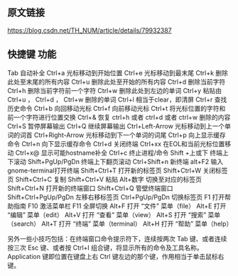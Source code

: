 ## 原文链接

https://blog.csdn.net/TH_NUM/article/details/79932387



## 快捷键 功能 
Tab 自动补全 
Ctrl+a 光标移动到开始位置 
Ctrl+e 光标移动到最末尾 
Ctrl+k 删除此处至末尾的所有内容 
Ctrl+u 删除此处至开始的所有内容 
Ctrl+d 删除当前字符 
Ctrl+h 删除当前字符前一个字符 
Ctrl+w 删除此处到左边的单词 
Ctrl+y 粘贴由 Ctrl+u ， Ctrl+d ， Ctrl+w 删除的单词 
Ctrl+l 相当于clear，即清屏 
Ctrl+r 查找历史命令 
Ctrl+b 向回移动光标 
Ctrl+f 向前移动光标 
Ctrl+t 将光标位置的字符和前一个字符进行位置交换 
Ctrl+& 恢复 ctrl+h 或者 ctrl+d 或者 ctrl+w 删除的内容 
Ctrl+S 暂停屏幕输出 
Ctrl+Q 继续屏幕输出 
Ctrl+Left-Arrow 光标移动到上一个单词的词首 
Ctrl+Right-Arrow 光标移动到下一个单词的词尾 
Ctrl+p 向上显示缓存命令 
Ctrl+n 向下显示缓存命令 
Ctrl+d 关闭终端 
Ctrl+xx 在EOL和当前光标位置移动 
Ctrl+x@ 显示可能hostname补全 
Ctrl+c 终止进程/命令 
Shift +上或下 终端上下滚动 
Shift+PgUp/PgDn 终端上下翻页滚动 
Ctrl+Shift+n 新终端 
alt+F2 输入gnome-terminal打开终端 
Shift+Ctrl+T 打开新的标签页 
Shift+Ctrl+W 关闭标签页 
Shift+Ctrl+C 复制 
Shift+Ctrl+V 粘贴 
Alt+数字 切换至对应的标签页 
Shift+Ctrl+N 打开新的终端窗口 
Shift+Ctrl+Q 管壁终端窗口 
Shift+Ctrl+PgUp/PgDn 左移右移标签页 
Ctrl+PgUp/PgDn 切换标签页 
F1 打开帮助指南 
F10 激活菜单栏 
F11 全屏切换 
Alt+F 打开 “文件” 菜单（file） 
Alt+E 打开 “编辑” 菜单（edit） 
Alt+V 打开 “查看” 菜单（view） 
Alt+S 打开 “搜索” 菜单（search） 
Alt+T 打开 “终端” 菜单（terminal） 
Alt+H 打开 “帮助” 菜单（help）

另外一些小技巧包括：在终端窗口命令提示符下，连续按两次 Tab 键、或者连续按三次 Esc 键、或者按 Ctrl+I 组合键，将显示所有的命令及工具名称。Application 键即位置在键盘上右 Ctrl 键左边的那个键，作用相当于单击鼠标右键。

